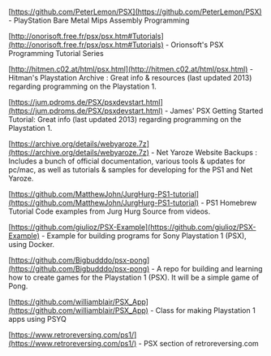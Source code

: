 [https://github.com/PeterLemon/PSX](https://github.com/PeterLemon/PSX) - PlayStation Bare Metal Mips Assembly Programming

[http://onorisoft.free.fr/psx/psx.htm#Tutorials](http://onorisoft.free.fr/psx/psx.htm#Tutorials) - Orionsoft's PSX Programming Tutorial Series

[http://hitmen.c02.at/html/psx.html](http://hitmen.c02.at/html/psx.html) - Hitman's Playstation Archive : Great info & resources (last updated 2013) regarding programming on the Playstation 1.

[https://jum.pdroms.de/PSX/psxdevstart.html](https://jum.pdroms.de/PSX/psxdevstart.html) - James' PSX Getting Started Tutorial: Great info (last updated 2013) regarding programming on the Playstation 1.

[https://archive.org/details/webyaroze.7z](https://archive.org/details/webyaroze.7z) - Net Yaroze Website Backups : Includes a bunch of official documentation, various tools & updates for pc/mac, as well as 
tutorials & samples for developing for the PS1 and Net Yaroze.

[https://github.com/MatthewJohn/JurgHurg-PS1-tutorial](https://github.com/MatthewJohn/JurgHurg-PS1-tutorial) -  PS1 Homebrew Tutorial Code examples from Jurg Hurg Source from videos.

[https://github.com/giulioz/PSX-Example](https://github.com/giulioz/PSX-Example) -  Example for building programs for Sony Playstation 1 (PSX), using Docker.

[https://github.com/Bigbudddo/psx-pong](https://github.com/Bigbudddo/psx-pong) -  A repo for building and learning how to create games for the Playstation 1 (PSX). It will be a simple game of Pong.

[https://github.com/williamblair/PSX_App](https://github.com/williamblair/PSX_App) -  Class for making Playstation 1 apps using PSYQ

[https://www.retroreversing.com/ps1/](https://www.retroreversing.com/ps1/) - PSX section of retroreversing.com
